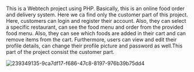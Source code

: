 This is a Webtech project using PHP. Basically, this is an online food order and delivery system. Here we ca find only the customer part of this project. Here, customers can login and register their account. Also, they can select a specific restaurant, can see the food menu and order from the provided food menu. Also, they can see which foods are added in their cart and can remove items from the cart. Furthermore, users can view and edit their profile details, can change their profile picture and password as well.This part of the project consist the customer part.


![239349135-9ca7df17-f686-47c8-8197-976b39b75dd4](https://github.com/SmBijoy675/Vojonbilash/assets/87419144/6806fcad-49a8-4df2-aee4-c326893d7c7e)
